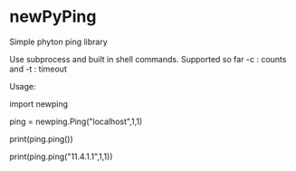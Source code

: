 # newPyPing

Simple phyton ping library

Use subprocess and built in shell commands. 
Supported so far -c : counts and -t : timeout 

Usage: 

import newping

ping = newping.Ping("localhost",1,1)

print(ping.ping())

print(ping.ping("11.4.1.1",1,1))


